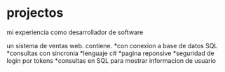 # projectos
mi experiencia como desarrollador de software


un sistema de ventas web.
contiene.
*con conexion a base de datos SQL
*consultas con sincronia
*lenguaje c#
*pagina reponsive 
*seguridad de login por tokens
*consultas en SQL para mostrar informacion de usuario
